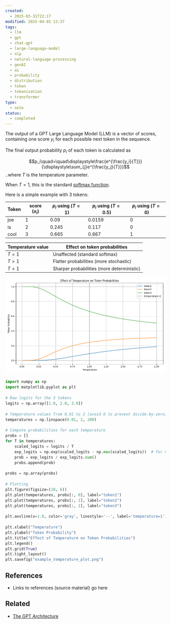 ```yaml
---
created:
  - 2025-03-31T22:17
modified: 2025-04-01 13:37
tags:
  - llm
  - gpt
  - chat-gpt
  - large-language-model
  - nlp
  - natural-language-processing
  - genAI
  - ai
  - probability
  - distribution
  - token
  - tokenisation
  - transformer
type:
  - note
status:
  - completed
---
```

The output of a GPT Large Language Model (LLM) is a vector of scores, containing one score $y_i$ for each possible next token in the sequence.

The final output probability $p_i$ of each token is calculated as 

$$p_i\quad=\quad\displaystyle\frac{e^{\frac{y_i}{T}}}{\displaystyle\sum_{j}e^{\frac{y_j}{T}}}$$
..where $T$ is the temperature parameter.

When $T=1$, this is the standard [softmax function](https://en.wikipedia.org/wiki/Softmax_function).

Here is a simple example with 3 tokens:

| Token | score ($x_i$) | $p_i$ using ($T=1$) | $p_i$ using ($T=0.5$) | $p_i$ using ($T=0$) |
| ----- | ------------- | ------------------- | --------------------- | ------------------- |
| joe   | 1             | 0.09                | 0.0159                | 0                   |
| is    | 2             | 0.245               | 0.117                 | 0                   |
| cool  | 3             | 0.665               | 0.867                 | 1                   |

| Temperature value | Effect on token probabilities              |
| ----------------- | ------------------------------------------ |
| $T=1$             | Unaffected (standard softmax)              |
| $T>1$             | Flatter probabilities (more stochastic)    |
| $T<1$             | Sharper probabilities (more deterministic) |

![](../7%20-%20assets/LLM%20logprobs%20and%20temperature/example_temperature_plot.png)


```python
import numpy as np
import matplotlib.pyplot as plt

# Raw logits for the 3 tokens
logits = np.array([1.0, 2.0, 3.0])

# Temperature values from 0.01 to 2 (avoid 0 to prevent divide-by-zero)
temperatures = np.linspace(0.01, 2, 200)

# Compute probabilities for each temperature
probs = []
for T in temperatures:
    scaled_logits = logits / T
    exp_logits = np.exp(scaled_logits - np.max(scaled_logits))  # for numerical stability
    prob = exp_logits / exp_logits.sum()
    probs.append(prob)

probs = np.array(probs)

# Plotting
plt.figure(figsize=(10, 6))
plt.plot(temperatures, probs[:, 0], label="token1")
plt.plot(temperatures, probs[:, 1], label="token2")
plt.plot(temperatures, probs[:, 2], label="token3")

plt.axvline(x=1.0, color='gray', linestyle='--', label='temperature=1')

plt.xlabel("Temperature")
plt.ylabel("Token Probability")
plt.title("Effect of Temperature on Token Probabilities")
plt.legend()
plt.grid(True)
plt.tight_layout()
plt.savefig("example_temperature_plot.png")
```

## References
* Links to references (source material) go here
## Related
* [The GPT Architecture](The%20GPT%20Architecture.md)
